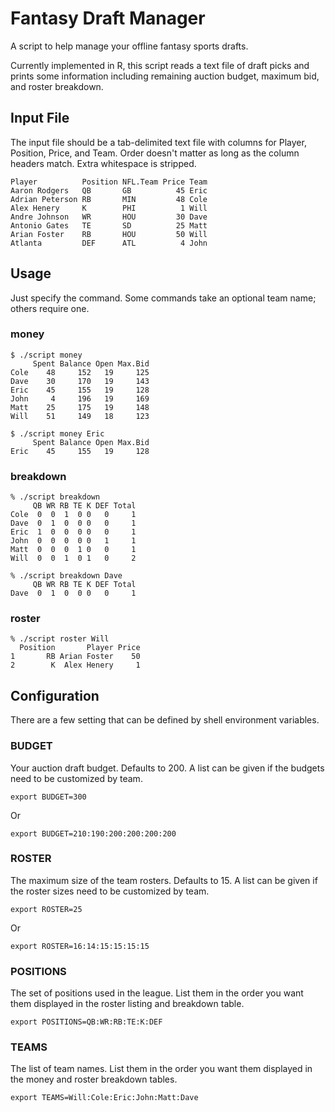 # Fantasy Draft Manager

A script to help manage your offline fantasy sports drafts.

Currently implemented in R, this script reads a text file of draft picks and
prints some information including remaining auction budget, maximum bid, and
roster breakdown.

## Input File

The input file should be a tab-delimited text file with columns for Player,
Position, Price, and Team. Order doesn't matter as long as the column headers
match. Extra whitespace is stripped.

    Player          Position NFL.Team Price Team
    Aaron Rodgers   QB       GB          45 Eric
    Adrian Peterson RB       MIN         48 Cole
    Alex Henery     K        PHI          1 Will
    Andre Johnson   WR       HOU         30 Dave
    Antonio Gates   TE       SD          25 Matt
    Arian Foster    RB       HOU         50 Will
    Atlanta         DEF      ATL          4 John

## Usage

Just specify the command. Some commands take an optional team name; others
require one.

### money

    $ ./script money
         Spent Balance Open Max.Bid
    Cole    48     152   19     125
    Dave    30     170   19     143
    Eric    45     155   19     128
    John     4     196   19     169
    Matt    25     175   19     148
    Will    51     149   18     123

    $ ./script money Eric
         Spent Balance Open Max.Bid
    Eric    45     155   19     128

### breakdown

    % ./script breakdown
         QB WR RB TE K DEF Total
    Cole  0  0  1  0 0   0     1
    Dave  0  1  0  0 0   0     1
    Eric  1  0  0  0 0   0     1
    John  0  0  0  0 0   1     1
    Matt  0  0  0  1 0   0     1
    Will  0  0  1  0 1   0     2

    % ./script breakdown Dave
         QB WR RB TE K DEF Total
    Dave  0  1  0  0 0   0     1

### roster

    % ./script roster Will
      Position       Player Price
    1       RB Arian Foster    50
    2        K  Alex Henery     1

## Configuration

There are a few setting that can be defined by shell environment variables.

### BUDGET

Your auction draft budget. Defaults to 200. A list can be given if the
budgets need to be customized by team.

    export BUDGET=300

Or

    export BUDGET=210:190:200:200:200:200

### ROSTER

The maximum size of the team rosters. Defaults to 15. A list can be given if
the roster sizes need to be customized by team.

    export ROSTER=25

Or

    export ROSTER=16:14:15:15:15:15

### POSITIONS

The set of positions used in the league. List them in the order you want them
displayed in the roster listing and breakdown table.

    export POSITIONS=QB:WR:RB:TE:K:DEF

### TEAMS

The list of team names. List them in the order you want them displayed in the
money and roster breakdown tables.

    export TEAMS=Will:Cole:Eric:John:Matt:Dave
